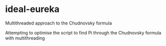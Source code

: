 # ideal-eureka
Multithreaded approach to the Chudnovsky formula

Attempting to optimise the script to find Pi through the Chudnovsky formula with multithreading
